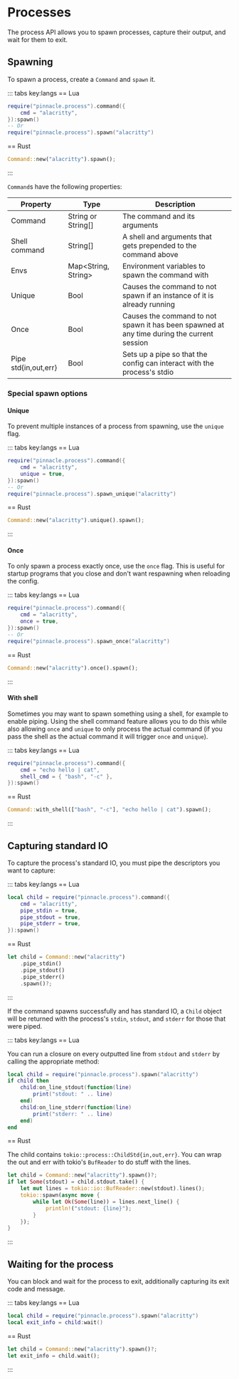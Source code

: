 # Processes

The process API allows you to spawn processes, capture their output, and wait for them to exit.

## Spawning

To spawn a process, create a `Command` and `spawn` it.

::: tabs key:langs
== Lua
```lua
require("pinnacle.process").command({
    cmd = "alacritty",
}):spawn()
-- Or
require("pinnacle.process").spawn("alacritty")
```
== Rust
```rust
Command::new("alacritty").spawn();
```
:::

`Command`s have the following properties:

| Property | Type | Description |
| -------- | ---- | ----------- |
| Command | String or String[] | The command and its arguments |
| Shell command | String[] | A shell and arguments that gets prepended to the command above |
| Envs | Map\<String, String> | Environment variables to spawn the command with |
| Unique | Bool | Causes the command to not spawn if an instance of it is already running |
| Once | Bool | Causes the command to not spawn it has been spawned at any time during the current session |
| Pipe std\{in,out,err} | Bool | Sets up a pipe so that the config can interact with the process's stdio |

### Special spawn options

#### Unique

To prevent multiple instances of a process from spawning, use the `unique` flag.

::: tabs key:langs
== Lua
```lua
require("pinnacle.process").command({
    cmd = "alacritty",
    unique = true,
}):spawn()
-- Or
require("pinnacle.process").spawn_unique("alacritty")
```
== Rust
```rust
Command::new("alacritty").unique().spawn();
```
:::

#### Once

To only spawn a process exactly once, use the `once` flag. This is useful for startup programs that you close
and don't want respawning when reloading the config.

::: tabs key:langs
== Lua
```lua
require("pinnacle.process").command({
    cmd = "alacritty",
    once = true,
}):spawn()
-- Or
require("pinnacle.process").spawn_once("alacritty")
```
== Rust
```rust
Command::new("alacritty").once().spawn();
```
:::

#### With shell

Sometimes you may want to spawn something using a shell, for example to enable piping.
Using the shell command feature allows you to do this while also allowing `once` and
`unique` to only process the actual command (if you pass the shell as the actual command it will trigger `once` and `unique`).

::: tabs key:langs
== Lua
```lua
require("pinnacle.process").command({
    cmd = "echo hello | cat",
    shell_cmd = { "bash", "-c" },
}):spawn()
```
== Rust
```rust
Command::with_shell(["bash", "-c"], "echo hello | cat").spawn();
```
:::

## Capturing standard IO

To capture the process's standard IO, you must pipe the descriptors you want to capture:

::: tabs key:langs
== Lua
```lua
local child = require("pinnacle.process").command({
    cmd = "alacritty",
    pipe_stdin = true,
    pipe_stdout = true,
    pipe_stderr = true,
}):spawn()
```
== Rust
```rust
let child = Command::new("alacritty")
    .pipe_stdin()
    .pipe_stdout()
    .pipe_stderr()
    .spawn()?;
```
:::


If the command spawns successfully and has standard IO, a `Child` object will be returned with the process's
`stdin`, `stdout`, and `stderr` for those that were piped.

::: tabs key:langs
== Lua

<div class="pad-content">

You can run a closure on every outputted line from `stdout` and `stderr` by calling the appropriate method:

</div>

```lua
local child = require("pinnacle.process").spawn("alacritty")
if child then
    child:on_line_stdout(function(line)
        print("stdout: " .. line)
    end)
    child:on_line_stderr(function(line)
        print("stderr: " .. line)
    end)
end
```
== Rust

<div class="pad-content">

The child contains `tokio::process::ChildStd{in,out,err}`.
You can wrap the out and err with tokio's `BufReader` to
do stuff with the lines.

</div>

```rust
let child = Command::new("alacritty").spawn()?;
if let Some(stdout) = child.stdout.take() {
    let mut lines = tokio::io::BufReader::new(stdout).lines();
    tokio::spawn(async move {
        while let Ok(Some(line)) = lines.next_line() {
            println!("stdout: {line}");
        }
    });
}
```
:::

## Waiting for the process

You can block and wait for the process to exit, additionally capturing its exit code and message.

::: tabs key:langs
== Lua
```lua
local child = require("pinnacle.process").spawn("alacritty")
local exit_info = child:wait()
```
== Rust
```rust
let child = Command::new("alacritty").spawn()?;
let exit_info = child.wait();
```
:::
